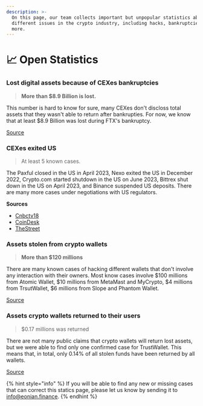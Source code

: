 ```yaml
---
description: >-
  On this page, our team collects important but unpopular statistics about
  different issues in the crypto industry, including hacks, bankruptcies, and
  more.
---
```


# 📈 Open Statistics

### Lost digital assets because of CEXes bankruptcies

> **More than $8.9 Billion is lost.**

This number is hard to know for sure, many CEXes don't discloss total assets that they wasn't able to return after bankrupties. For now, we know that at least $8.9 Billion was lost during FTX's bankruptcy.

[Source](https://www.cnbc.com/2023/10/02/ftx-customers-who-lost-fortune-are-doubling-down-on-crypto-.html)

### CEXes exited US

> At least 5 known cases.

The Paxful closed in the US in April 2023, Nexo exited the US in December 2022, Crypto.com started shutdown in the US on June 2023, Bittrex shut down in the US on April 2023, and Binance suspended US deposits.  There are many more cases under negotiations with US regulators.

**Sources**

* [Cnbctv18](https://www.cnbctv18.com/cryptocurrency/which-crypto-firms-are-planning-to-leave-the-us-amid-regulatory-tensions-16497451.htm)
* [CoinDesk](https://www.coindesk.com/policy/2023/03/31/crypto-exchange-bittrex-to-wind-down-us-operations-next-month/)
* [TheStreet](https://www.thestreet.com/crypto/investing/crypto-com-shuts-down-u-s-crypto-exchange-after-sec-lawsuits-target-industry)

### Assets stolen from crypto wallets

> **More than $120 millions**

There are many known cases of hacking different wallets that don't involve any interaction with their owners. Most know cases involve $100 millions from Atomic Wallet, $10 millions from MetaMast and MyCrypto, $4 millions from TrsutWallet, $6 millions from Slope and Phantom Wallet.

[Source](https://leovs09.notion.site/Crypto-Wallet-Hacks-List-a9d7e06d75dc4b328f392bfed38ccb4a?pvs=74)

### Assets crypto wallets returned to their users

> $0.17 millions was returned

There are not many public claims that crypto wallets will return lost assets, but we were able to find only one confirmed case for TrustWallet. This means that, in total, only 0.14% of all stolen funds have been returned by all wallets.

[Source](https://cointelegraph.com/news/trust-wallet-to-reimburse-users-after-170-000-security-incident)



{% hint style="info" %}
If you will be able to find any new or missing cases that can correct this statics page, please let us know by sending it to info@eonian.finance.
{% endhint %}
